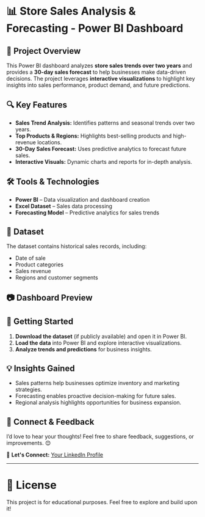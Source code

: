 # 📊 Store Sales Analysis & Forecasting - Power BI Dashboard

## 📌 Project Overview
This Power BI dashboard analyzes **store sales trends over two years** and provides a **30-day sales forecast** to help businesses make data-driven decisions. The project leverages **interactive visualizations** to highlight key insights into sales performance, product demand, and future predictions.

## 🔍 Key Features
- **Sales Trend Analysis:** Identifies patterns and seasonal trends over two years.
- **Top Products & Regions:** Highlights best-selling products and high-revenue locations.
- **30-Day Sales Forecast:** Uses predictive analytics to forecast future sales.
- **Interactive Visuals:** Dynamic charts and reports for in-depth analysis.

## 🛠️ Tools & Technologies
- **Power BI** – Data visualization and dashboard creation
- **Excel Dataset** – Sales data processing
- **Forecasting Model** – Predictive analytics for sales trends

## 📂 Dataset
The dataset contains historical sales records, including:
- Date of sale
- Product categories
- Sales revenue
- Regions and customer segments

## 📷 Dashboard Preview


## 🚀 Getting Started
1. **Download the dataset** (if publicly available) and open it in Power BI.
2. **Load the data** into Power BI and explore interactive visualizations.
3. **Analyze trends and predictions** for business insights.

## 💡 Insights Gained
- Sales patterns help businesses optimize inventory and marketing strategies.
- Forecasting enables proactive decision-making for future sales.
- Regional analysis highlights opportunities for business expansion.

## 🔗 Connect & Feedback
I’d love to hear your thoughts! Feel free to share feedback, suggestions, or improvements. 😊

📩 **Let's Connect:** [Your LinkedIn Profile](#)

---

# 🔖 License
This project is for educational purposes. Feel free to explore and build upon it!
